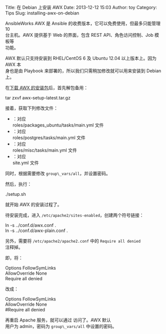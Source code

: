 Title: 在 Debian 上安装 AWX
Date: 2013-12-12 15:03
Author: toy
Category: Tips
Slug: installing-awx-on-debian

AnsibleWorks AWX 是 Ansible 的收费版本，它可以免费使用，但最多只能管理
10  
台主机。AWX 提供基于 Web 的界面，包含 REST API、角色访问控制、Job
模板等  
功能。

AWX 默认只支持安装到 RHEL/CentOS 6 及 Ubuntu 12.04 以上版本上。因为 AWX
本  
身也是由 Playbook 来部署的，所以我们只需稍加修改就可以用来安装到 Debian
上。

在[下载 AWX 的安装包][a]后，首先解包备用：

tar zxvf awx-setup-latest.tar.gz

接着，获取下列修改文件：

* ：对应  
roles/packages\_ubuntu/tasks/main.yml 文件  
* ：对应  
roles/postgres/tasks/main.yml 文件  
* ：对应  
roles/misc/tasks/main.yml 文件  
* ：对应  
site.yml 文件

同时，根据需要修改 `group\_vars/all`，并设置密码。

然后，执行：

./setup.sh

就开始 AWX 的安装过程了。

待安装完成，进入 `/etc/apache2/sites-enabled`，创建两个符号链接：

ln -s ../conf.d/awx.conf .  
ln -s ../conf.d/awx-plain.conf .

另外，需要将 `/etc/apache2/apache2.conf` 中的 `Require all denied`  
注释掉。

即，将：

  
Options FollowSymLinks  
AllowOverride None  
Require all denied  

改成：

  
Options FollowSymLinks  
AllowOverride None  
#Require all denied  

再重启 Apache 服务，就可以通过 访问了。AWX 默认  
用户为 admin，密码为 `group\_vars/all` 中设置的密码。

[a]: http://www.ansibleworks.com/ansibleworks-awx/
